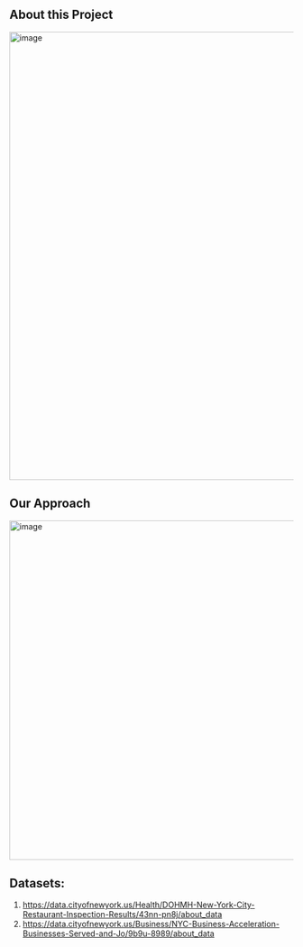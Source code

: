 ## About this Project
<img width="795" alt="image" src="https://github.com/Ansuman21/Data-Science-Final-Project/assets/78080433/98ceab90-087c-4399-a1f6-f758f2c4f787">

## Our Approach
<img width="602" alt="image" src="https://github.com/Ansuman21/Data-Science-Final-Project/assets/78080433/61cc7534-d6aa-4345-ab34-1595ea82d153">

## Datasets:
1. https://data.cityofnewyork.us/Health/DOHMH-New-York-City-Restaurant-Inspection-Results/43nn-pn8j/about_data
2. https://data.cityofnewyork.us/Business/NYC-Business-Acceleration-Businesses-Served-and-Jo/9b9u-8989/about_data

